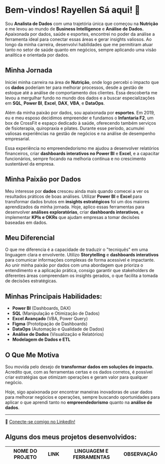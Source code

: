 # Bem-vindos! Rayellen Sá aqui! 👋

Sou **Analista de Dados** com uma trajetória única que começou na **Nutrição** e me levou ao mundo de **Business Intelligence** e **Análise de Dados.**
Apaixonada por dados, saúde e esportes, encontrei no poder da análise a ferramenta ideal para conectar essas áreas e gerar insights valiosos. 
Ao longo da minha carreira, desenvolvi habilidades que me permitiram atuar tanto no setor de saúde quanto em negócios, sempre aplicando uma visão analítica e orientada por dados.

## Minha Jornada
Iniciei minha carreira na área de **Nutrição**, onde logo percebi o impacto que os **dados** poderiam ter para melhorar processos, desde a gestão de estoque até a análise de comportamento
dos clientes. Essa descoberta me levou a mergulhar fundo no mundo dos dados e a buscar especializações em **SQL**, **Power BI**, **Excel**, **DAX**, **VBA**, e **DataOps**.

Além da minha paixão por dados, sou apaixonada por **esportes**. Em 2019, eu e meu esposo decidimos empreender e fundamos o **Infantaria F2**, um box de CrossFit e espaço dedicado à saúde, 
oferecendo também serviços de fisioterapia, quiropraxia e pilates. Durante esse período, acumulei valiosas experiências na gestão de negócios e na análise de desempenho empresarial.

Essa experiência no empreendedorismo me ajudou a desenvolver relatórios financeiros, criar **dashboards interativos no Power BI** e **Excel**, e a capacitar funcionários, 
sempre focando na melhoria contínua e no crescimento sustentável da empresa.

## Minha Paixão por Dados
Meu interesse por **dados** cresceu ainda mais quando comecei a ver os resultados práticos de boas análises. Utilizar **Power BI** e **Excel** para transformar dados brutos em 
**insights estratégicos** foi um dos maiores aprendizados da minha jornada. Hoje, aplico essas ferramentas para desenvolver **análises exploratórias**, criar **dashboards interativos**,
e implementar **KPIs e OKRs** que ajudam empresas a tomar decisões baseadas em dados.

## Meu Diferencial
O que me diferencia é a capacidade de traduzir o "tecniquês" em uma linguagem clara e envolvente. Utilizo **Storytelling** e **dashboards interativos** para comunicar informações complexas
de forma acessível e impactante. Ao unir minha paixão por dados com uma abordagem que prioriza o entendimento e a aplicação prática, consigo garantir que stakeholders de diferentes áreas 
compreendam os insights gerados, o que facilita a tomada de decisões estratégicas.

## Minhas Principais Habilidades:
- **Power BI** (Dashboards, DAX)
- **SQL** (Manipulação e Otimização de Dados)
- **Excel Avançado** (VBA, Power Query)
- **Figma** (Prototipação de Dashboards)
- **DataOps** (Automação e Qualidade de Dados)
- **Análise de Dados** (Visualização e Relatórios)
- **Modelagem de Dados e ETL**

## O Que Me Motiva
Sou movida pelo desejo de **transformar dados em soluções de impacto.** Acredito que, com as ferramentas certas e os dados corretos, é possível criar estratégias que otimizam operações e geram valor para qualquer negócio.

Hoje, sigo apaixonada por encontrar maneiras inovadoras de usar dados para melhorar negócios e operações, sempre buscando oportunidades para aplicar o que aprendi tanto no **empreendedorismo** quanto na **análise de dados**.

---

🔗 [Conecte-se comigo no LinkedIn!](https://www.linkedin.com/in/rayellensa/)



## Alguns dos meus projetos desenvolvidos:

| NOME DO PROJETO |   LINK    |   LINGUAGEM E FERRAMENTAS  |                    OBSERVAÇÃO                     |
| --------------- | --------- | ------------ | ------------------------------------------------- |
